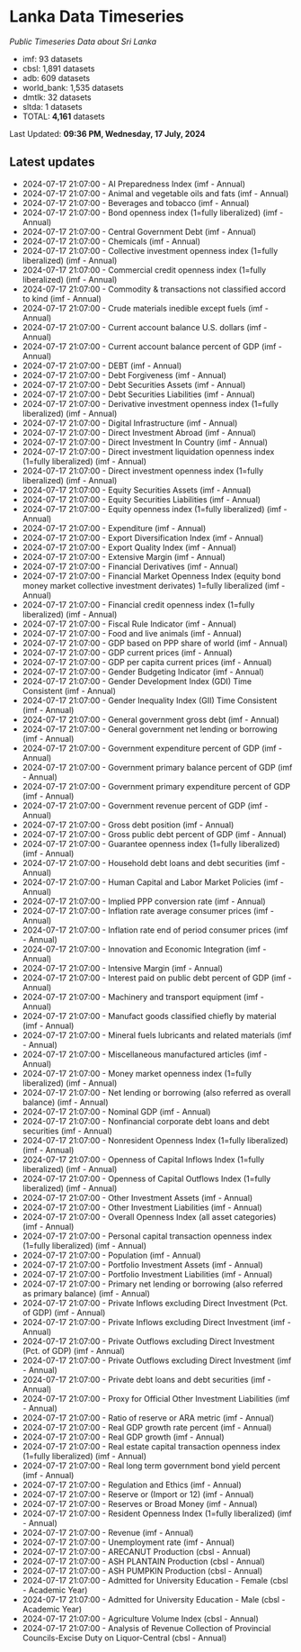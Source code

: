 # Lanka Data Timeseries
*Public Timeseries Data about Sri Lanka*

* imf: 93 datasets
* cbsl: 1,891 datasets
* adb: 609 datasets
* world_bank: 1,535 datasets
* dmtlk: 32 datasets
* sltda: 1 datasets
* TOTAL: **4,161** datasets

Last Updated: **09:36 PM, Wednesday, 17 July, 2024**

## Latest updates

* 2024-07-17 21:07:00 - AI Preparedness Index (imf - Annual)
* 2024-07-17 21:07:00 - Animal and vegetable oils and fats (imf - Annual)
* 2024-07-17 21:07:00 - Beverages and tobacco (imf - Annual)
* 2024-07-17 21:07:00 - Bond openness index (1=fully liberalized) (imf - Annual)
* 2024-07-17 21:07:00 - Central Government Debt (imf - Annual)
* 2024-07-17 21:07:00 - Chemicals (imf - Annual)
* 2024-07-17 21:07:00 - Collective investment openness index (1=fully liberalized) (imf - Annual)
* 2024-07-17 21:07:00 - Commercial credit openness index (1=fully liberalized) (imf - Annual)
* 2024-07-17 21:07:00 - Commodity & transactions not classified accord to kind (imf - Annual)
* 2024-07-17 21:07:00 - Crude materials inedible except fuels (imf - Annual)
* 2024-07-17 21:07:00 - Current account balance U.S. dollars (imf - Annual)
* 2024-07-17 21:07:00 - Current account balance percent of GDP (imf - Annual)
* 2024-07-17 21:07:00 - DEBT (imf - Annual)
* 2024-07-17 21:07:00 - Debt Forgiveness (imf - Annual)
* 2024-07-17 21:07:00 - Debt Securities Assets (imf - Annual)
* 2024-07-17 21:07:00 - Debt Securities Liabilities (imf - Annual)
* 2024-07-17 21:07:00 - Derivative investment openness index (1=fully liberalized) (imf - Annual)
* 2024-07-17 21:07:00 - Digital Infrastructure (imf - Annual)
* 2024-07-17 21:07:00 - Direct Investment Abroad (imf - Annual)
* 2024-07-17 21:07:00 - Direct Investment In Country (imf - Annual)
* 2024-07-17 21:07:00 - Direct investment liquidation openness index (1=fully liberalized) (imf - Annual)
* 2024-07-17 21:07:00 - Direct investment openness index (1=fully liberalized) (imf - Annual)
* 2024-07-17 21:07:00 - Equity Securities Assets (imf - Annual)
* 2024-07-17 21:07:00 - Equity Securities Liabilities (imf - Annual)
* 2024-07-17 21:07:00 - Equity openness index (1=fully liberalized) (imf - Annual)
* 2024-07-17 21:07:00 - Expenditure (imf - Annual)
* 2024-07-17 21:07:00 - Export Diversification Index (imf - Annual)
* 2024-07-17 21:07:00 - Export Quality Index (imf - Annual)
* 2024-07-17 21:07:00 - Extensive Margin (imf - Annual)
* 2024-07-17 21:07:00 - Financial Derivatives (imf - Annual)
* 2024-07-17 21:07:00 - Financial Market Openness Index (equity bond money market collective investment derivates) 1=fully liberalized (imf - Annual)
* 2024-07-17 21:07:00 - Financial credit openness index (1=fully liberalized) (imf - Annual)
* 2024-07-17 21:07:00 - Fiscal Rule Indicator (imf - Annual)
* 2024-07-17 21:07:00 - Food and live animals (imf - Annual)
* 2024-07-17 21:07:00 - GDP based on PPP share of world (imf - Annual)
* 2024-07-17 21:07:00 - GDP current prices (imf - Annual)
* 2024-07-17 21:07:00 - GDP per capita current prices (imf - Annual)
* 2024-07-17 21:07:00 - Gender Budgeting Indicator (imf - Annual)
* 2024-07-17 21:07:00 - Gender Development Index (GDI) Time Consistent (imf - Annual)
* 2024-07-17 21:07:00 - Gender Inequality Index (GII) Time Consistent (imf - Annual)
* 2024-07-17 21:07:00 - General government gross debt (imf - Annual)
* 2024-07-17 21:07:00 - General government net lending or borrowing (imf - Annual)
* 2024-07-17 21:07:00 - Government expenditure percent of GDP (imf - Annual)
* 2024-07-17 21:07:00 - Government primary balance percent of GDP (imf - Annual)
* 2024-07-17 21:07:00 - Government primary expenditure percent of GDP (imf - Annual)
* 2024-07-17 21:07:00 - Government revenue percent of GDP (imf - Annual)
* 2024-07-17 21:07:00 - Gross debt position (imf - Annual)
* 2024-07-17 21:07:00 - Gross public debt percent of GDP (imf - Annual)
* 2024-07-17 21:07:00 - Guarantee openness index (1=fully liberalized) (imf - Annual)
* 2024-07-17 21:07:00 - Household debt loans and debt securities (imf - Annual)
* 2024-07-17 21:07:00 - Human Capital and Labor Market Policies (imf - Annual)
* 2024-07-17 21:07:00 - Implied PPP conversion rate (imf - Annual)
* 2024-07-17 21:07:00 - Inflation rate average consumer prices (imf - Annual)
* 2024-07-17 21:07:00 - Inflation rate end of period consumer prices (imf - Annual)
* 2024-07-17 21:07:00 - Innovation and Economic Integration (imf - Annual)
* 2024-07-17 21:07:00 - Intensive Margin (imf - Annual)
* 2024-07-17 21:07:00 - Interest paid on public debt percent of GDP (imf - Annual)
* 2024-07-17 21:07:00 - Machinery and transport equipment (imf - Annual)
* 2024-07-17 21:07:00 - Manufact goods classified chiefly by material (imf - Annual)
* 2024-07-17 21:07:00 - Mineral fuels lubricants and related materials (imf - Annual)
* 2024-07-17 21:07:00 - Miscellaneous manufactured articles (imf - Annual)
* 2024-07-17 21:07:00 - Money market openness index (1=fully liberalized) (imf - Annual)
* 2024-07-17 21:07:00 - Net lending or borrowing (also referred as overall balance) (imf - Annual)
* 2024-07-17 21:07:00 - Nominal GDP (imf - Annual)
* 2024-07-17 21:07:00 - Nonfinancial corporate debt loans and debt securities (imf - Annual)
* 2024-07-17 21:07:00 - Nonresident Openness Index (1=fully liberalized) (imf - Annual)
* 2024-07-17 21:07:00 - Openness of Capital Inflows Index (1=fully liberalized) (imf - Annual)
* 2024-07-17 21:07:00 - Openness of Capital Outflows Index (1=fully liberalized) (imf - Annual)
* 2024-07-17 21:07:00 - Other Investment Assets (imf - Annual)
* 2024-07-17 21:07:00 - Other Investment Liabilities (imf - Annual)
* 2024-07-17 21:07:00 - Overall Openness Index (all asset categories) (imf - Annual)
* 2024-07-17 21:07:00 - Personal capital transaction openness index (1=fully liberalized) (imf - Annual)
* 2024-07-17 21:07:00 - Population (imf - Annual)
* 2024-07-17 21:07:00 - Portfolio Investment Assets (imf - Annual)
* 2024-07-17 21:07:00 - Portfolio Investment Liabilities (imf - Annual)
* 2024-07-17 21:07:00 - Primary net lending or borrowing (also referred as primary balance) (imf - Annual)
* 2024-07-17 21:07:00 - Private Inflows excluding Direct Investment (Pct. of GDP) (imf - Annual)
* 2024-07-17 21:07:00 - Private Inflows excluding Direct Investment (imf - Annual)
* 2024-07-17 21:07:00 - Private Outflows excluding Direct Investment (Pct. of GDP) (imf - Annual)
* 2024-07-17 21:07:00 - Private Outflows excluding Direct Investment (imf - Annual)
* 2024-07-17 21:07:00 - Private debt loans and debt securities (imf - Annual)
* 2024-07-17 21:07:00 - Proxy for Official Other Investment Liabilities (imf - Annual)
* 2024-07-17 21:07:00 - Ratio of reserve or ARA metric (imf - Annual)
* 2024-07-17 21:07:00 - Real GDP growth rate percent (imf - Annual)
* 2024-07-17 21:07:00 - Real GDP growth (imf - Annual)
* 2024-07-17 21:07:00 - Real estate capital transaction openness index (1=fully liberalized) (imf - Annual)
* 2024-07-17 21:07:00 - Real long term government bond yield percent (imf - Annual)
* 2024-07-17 21:07:00 - Regulation and Ethics (imf - Annual)
* 2024-07-17 21:07:00 - Reserve or (Import or 12) (imf - Annual)
* 2024-07-17 21:07:00 - Reserves or Broad Money (imf - Annual)
* 2024-07-17 21:07:00 - Resident Openness Index (1=fully liberalized) (imf - Annual)
* 2024-07-17 21:07:00 - Revenue (imf - Annual)
* 2024-07-17 21:07:00 - Unemployment rate (imf - Annual)
* 2024-07-17 21:07:00 - ARECANUT Production (cbsl - Annual)
* 2024-07-17 21:07:00 - ASH PLANTAIN Production (cbsl - Annual)
* 2024-07-17 21:07:00 - ASH PUMPKIN Production (cbsl - Annual)
* 2024-07-17 21:07:00 - Admitted for University Education - Female (cbsl - Academic Year)
* 2024-07-17 21:07:00 - Admitted for University Education - Male (cbsl - Academic Year)
* 2024-07-17 21:07:00 - Agriculture Volume Index (cbsl - Annual)
* 2024-07-17 21:07:00 - Analysis of Revenue Collection of Provincial Councils-Excise Duty on Liquor-Central (cbsl - Annual)